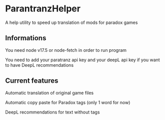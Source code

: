 # ParantranzHelper
A help utility to speed up translation of mods for paradox games

## Informations
You need node v17.5 or node-fetch in order to run program

You need to add your paratranz api key and your deepL api key if you want to have DeepL recommendations

## Current features

Automatic translation of original game files 

Automatic copy paste for Paradox tags (only 1 word for now)

DeepL recommendations for text without tags

